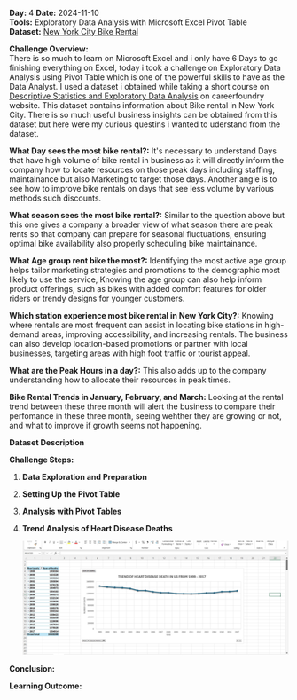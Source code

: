 **Day:** 4 
**Date:** 2024-11-10  
**Tools:** Exploratory Data Analysis with Microsoft Excel Pivot Table  
**Dataset:** [New York City Bike Rental](https://docs.google.com/spreadsheets/d/1k1E3yIHqyKlpuSWsJx_En7G_H7laTEamuN-20Nn2PL0/edit?gid=845159259#gid=845159259)

**Challenge Overview:**  
There is so much to learn on Microsoft Excel and i only have 6 Days to go finishing everything on Excel, today i took a challenge on Exploratory Data Analysis using Pivot Table which is one of the powerful skills to have as the Data Analyst. I used a dataset i obtained while taking a short course on [Descriptive Statistics and Exploratory Data Analysis](https://careerfoundry.com/en/tutorials/data-analytics-for-beginners/descriptive-statistics-and-exploratory-data-analysis) on careerfoundry website. This dataset contains information about Bike rental in New York City. There is so much useful business insights can be obtained from this dataset but here were my curious questins i wanted to uderstand from the dataset.

**What Day sees the most bike rental?:** It's necessary to understand Days that have high volume of bike rental in business as it will directly inform the company how to locate resources on those peak days including staffing, maintainance but also Marketing to target those days. Another angle is to see how to improve bike rentals on days that see less volume by various methods such discounts.

**What season sees the most bike rental?:** Similar to the question above but this one gives a company a broader view of what season there are peak rents so that company can prepare for seasonal fluctuations, ensuring optimal bike availability also properly scheduling bike maintainance.

**What Age group rent bike the most?:**  Identifying the most active age group helps tailor marketing strategies and promotions to the demographic most likely to use the service, Knowing the age group can also help inform product offerings, such as bikes with added comfort features for older riders or trendy designs for younger customers.

**Which station experience most bike rental in New York City?:** Knowing where rentals are most frequent can assist in locating bike stations in high-demand areas, improving accessibility, and increasing rentals. The business can also develop location-based promotions or partner with local businesses, targeting areas with high foot traffic or tourist appeal.

**What are the Peak Hours in a day?:** This also adds up to the company understanding how to allocate their resources in peak times.

**Bike Rental Trends in January, February, and March:** Looking at the rental trend between these three month will alert the business to compare their perfomance in these three month, seeing wehther they are growing or not, and what to improve if growth seems not happening.

**Dataset Description**  

**Challenge Steps:**
1. **Data Exploration and Preparation**  
 

3. **Setting Up the Pivot Table**  
  
4. **Analysis with Pivot Tables**  


5. **Trend Analysis of Heart Disease Deaths**  


   ![Heart Disease Trend](https://github.com/ShafiiRJuma/30-Days-Challenge-Data-Analysis/blob/main/DayThreeScreenshots/DRPVDeathHearDisease.jpg)

**Conclusion:**  


**Learning Outcome:**  


